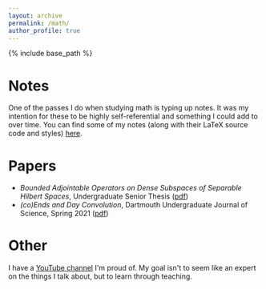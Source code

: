 ```yaml
---
layout: archive
permalink: /math/
author_profile: true
---
```


{% include base_path %}

Notes
======
One of the passes I do when studying math is typing up notes. It was my intention for these to 
be highly self-referential and something I could add to over time. You can find some of my notes (along with their LaTeX source code and styles) [here](https://github.com/treemcgee42/math-notes).

Papers
======
* _Bounded Adjointable Operators on Dense Subspaces of Separable Hilbert Spaces_, Undergraduate Senior Thesis ([pdf](/files/senior_thesis.pdf))
* _(co)Ends and Day Convolution_, Dartmouth Undergraduate Journal of Science, Spring 2021 ([pdf](/files/dujs_dayconv.pdf))
  
Other
======
I have a [YouTube channel](https://www.youtube.com/channel/UCvYCMicLA7TZNfYhOaSCOsw) I'm proud of. My goal isn't to seem like an expert 
on the things I talk about, but to learn through teaching.
